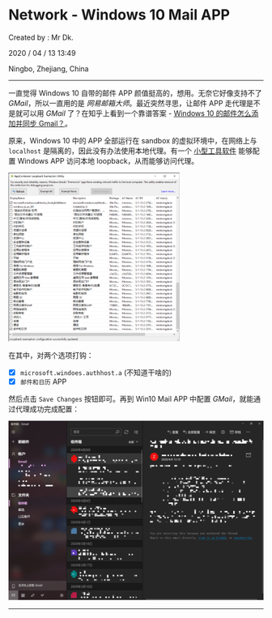 # Network - Windows 10 Mail APP

Created by : Mr Dk.

2020 / 04 / 13 13:49

Ningbo, Zhejiang, China

---

一直觉得 Windows 10 自带的邮件 APP 颜值挺高的，想用。无奈它好像支持不了 *GMail*，所以一直用的是 *网易邮箱大师*。最近突然寻思，让邮件 APP 走代理是不是就可以用 *GMail* 了？在知乎上看到一个靠谱答案 - [Windows 10 的邮件怎么添加并同步 Gmail？](https://www.zhihu.com/question/53079836/answer/224262489)。

原来，Windows 10 中的 APP 全部运行在 sandbox 的虚拟环境中，在网络上与 `localhost` 是隔离的，因此没有办法使用本地代理。有一个 [小型工具软件](../img/EnableLoopback.exe) 能够配置 Windows APP 访问本地 loopback，从而能够访问代理。

<img src="../img/win10-app-enable-loopback.png" alt="win10-app-enable-loopback" style="zoom: 33%;" />

在其中，对两个选项打钩：

- [x] `microsoft.windoes.authhost.a` (不知道干啥的)
- [x] `邮件和日历` APP

然后点击 `Save Changes` 按钮即可。再到 Win10 Mail APP 中配置 *GMail*，就能通过代理成功完成配置：

![win10-mail-app](../img/win10-mail-app.png)

---

